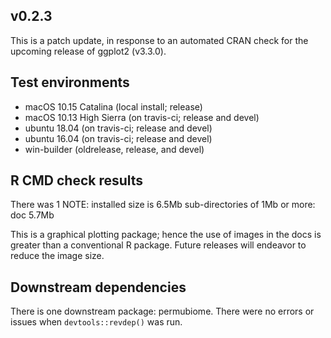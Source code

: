 
## v0.2.3
This is a patch update, in response to an automated CRAN check for the upcoming 
release of ggplot2 (v3.3.0).


## Test environments
* macOS 10.15 Catalina (local install; release)
* macOS 10.13 High Sierra (on travis-ci; release and devel)
* ubuntu 18.04 (on travis-ci; release and devel)
* ubuntu 16.04 (on travis-ci; release and devel)
* win-builder (oldrelease, release, and devel)


## R CMD check results
There was 1 NOTE:
installed size is  6.5Mb
  sub-directories of 1Mb or more:
    doc   5.7Mb

This is a graphical plotting package; hence the use of images in the docs
is greater than a conventional R package. Future releases will endeavor
to reduce the image size.
  

## Downstream dependencies
There is one downstream package: permubiome. 
There were no errors or issues when `devtools::revdep()` was run.
